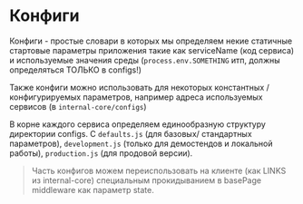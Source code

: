 # Конфиги

Конфиги - простые словари в которых мы определяем некие статичные стартовые параметры приложения такие как serviceName (код сервиса) и используемые значения среды (`process.env.SOMETHING` итп, должны определяться ТОЛЬКО в configs!)

Также конфиги можно использовать для некоторых константных / конфигурируемых параметров, например адреса используемых сервисов (в `internal-core/configs`)

В корне каждого сервиса определяем единообразную структуру директории configs. С `defaults.js` (для базовых/ стандартных параметров),
`development.js` (только для демостендов и локальной работы), `production.js` (для продовой версии).

> Часть конфигов можем переиспользовать на клиенте (как LINKS из internal-core) специальным прокидыванием в basePage middleware как параметр state.
